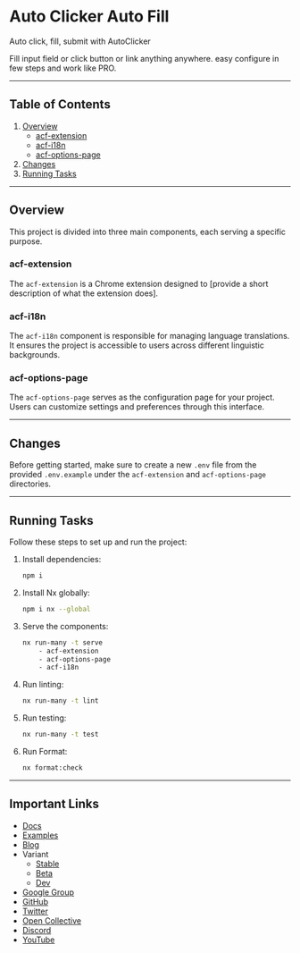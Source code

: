 # Auto Clicker Auto Fill

Auto click, fill, submit with AutoClicker

Fill input field or click button or link anything anywhere. easy configure in few steps and work like PRO.

---

## Table of Contents

1. [Overview](#overview)
   - [acf-extension](#acf-extension)
   - [acf-i18n](#acf-i18n)
   - [acf-options-page](#acf-options-page)
2. [Changes](#changes)
3. [Running Tasks](#running-tasks)

---

## Overview

This project is divided into three main components, each serving a specific purpose.

### acf-extension

The `acf-extension` is a Chrome extension designed to [provide a short description of what the extension does].

### acf-i18n

The `acf-i18n` component is responsible for managing language translations. It ensures the project is accessible to users across different linguistic backgrounds.

### acf-options-page

The `acf-options-page` serves as the configuration page for your project. Users can customize settings and preferences through this interface.

---

## Changes

Before getting started, make sure to create a new `.env` file from the provided `.env.example` under the `acf-extension` and `acf-options-page` directories.

---

## Running Tasks

Follow these steps to set up and run the project:

1. Install dependencies:

   ```bash
   npm i
   ```

2. Install Nx globally:

   ```bash
   npm i nx --global
   ```

3. Serve the components:

   ```bash
   nx run-many -t serve
       - acf-extension
       - acf-options-page
       - acf-i18n
   ```

4. Run linting:

   ```bash
   nx run-many -t lint
   ```

5. Run testing:

   ```bash
   nx run-many -t test
   ```

6. Run Format:

   ```bash
   nx format:check
   ```

---

## Important Links

- [Docs](https://stable.getautoclicker.com/docs/4.x/getting-started/introduction/)
- [Examples](https://gist.github.com/dharmesh-hemaram)
- [Blog](https://blog.getautoclicker.com/)
- Variant
  - [Stable](https://stable.getautoclicker.com)
  - [Beta](https://beta.getautoclicker.com)
  - [Dev](https://dev.getautoclicker.com)
- [Google Group](https://groups.google.com/g/auto-clicker-autofill)
- [GitHub](https://github.com/Dhruv-Techapps)
- [Twitter](https://twitter.com/dharmeshhemaram)
- [Open Collective](https://opencollective.com/auto-clicker-autofill)
- [Discord](https://discord.gg/vmnNfWKqnR)
- [YouTube](https://www.youtube.com/@autoclickerautofill)
